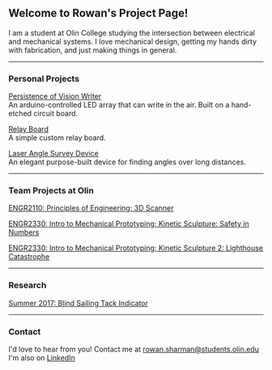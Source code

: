 ## Welcome to Rowan's Project Page!

I am a student at Olin College studying the intersection between electrical and mechanical systems. I love mechanical design, getting my hands dirty with fabrication, and just making things in general.

***
### Personal Projects

[Persistence of Vision Writer](https://rowansharman.github.io/POV/)  
An arduino-controlled LED array that can write in the air. Built on a hand-etched circuit board.


[Relay Board](https://rowansharman.github.io/RelayBoard/)  
A simple custom relay board.


[Laser Angle Survey Device](https://rowansharman.github.io/LaserAngle/)  
An elegant purpose-built device for finding angles over long distances.


***
### Team Projects at Olin
[ENGR2110: Principles of Engineering; 3D Scanner](https://rowansharman.github.io/POE_scanner/)

[ENGR2330: Intro to Mechanical Prototyping; Kinetic Sculpture: Safety in Numbers](https://rowansharman.github.io/MechProto1/)

[ENGR2330: Intro to Mechanical Prototyping; Kinetic Sculpture 2: Lighthouse Catastrophe](https://rowansharman.github.io/MechProto2/)


***
### Research
[Summer 2017: Blind Sailing Tack Indicator](https://rowansharman.github.io/TackSensor/)


***
### Contact

I'd love to hear from you! Contact me at [rowan.sharman@students.olin.edu](mailto:rowan.sharman@students.olin.edu)  
I'm also on [LinkedIn](https://linkedin.com/in/rowansharman)
